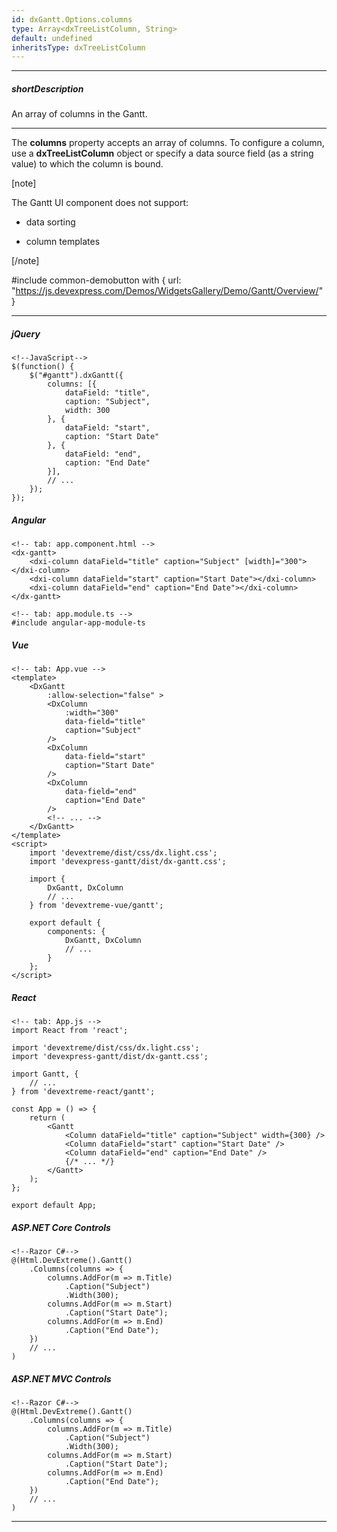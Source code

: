 ```yaml
---
id: dxGantt.Options.columns
type: Array<dxTreeListColumn, String>
default: undefined
inheritsType: dxTreeListColumn
---
```

---
##### shortDescription
An array of columns in the Gantt.

---

The **columns** property accepts an array of columns. To configure a column, use a **dxTreeListColumn** object or specify a data source field (as a string value) to which the column is bound.

[note]

The Gantt UI component does not support:

- data sorting

- column templates

[/note]

#include common-demobutton with {
    url: "https://js.devexpress.com/Demos/WidgetsGallery/Demo/Gantt/Overview/"
}

---

##### jQuery

    <!--JavaScript-->
    $(function() {
        $("#gantt").dxGantt({
            columns: [{
                dataField: "title",
                caption: "Subject",
                width: 300
            }, {
                dataField: "start",
                caption: "Start Date"
            }, {
                dataField: "end",
                caption: "End Date"
            }],
            // ...
        });
    });

##### Angular

    <!-- tab: app.component.html -->
    <dx-gantt>
        <dxi-column dataField="title" caption="Subject" [width]="300"></dxi-column>
        <dxi-column dataField="start" caption="Start Date"></dxi-column>
        <dxi-column dataField="end" caption="End Date"></dxi-column>
    </dx-gantt>

    <!-- tab: app.module.ts -->
    #include angular-app-module-ts

##### Vue

    <!-- tab: App.vue -->
    <template>
        <DxGantt
            :allow-selection="false" >
            <DxColumn
                :width="300"
                data-field="title"
                caption="Subject"
            />
            <DxColumn
                data-field="start"
                caption="Start Date"
            />
            <DxColumn
                data-field="end"
                caption="End Date"
            />            
            <!-- ... -->
        </DxGantt>
    </template>
    <script>
        import 'devextreme/dist/css/dx.light.css';
        import 'devexpress-gantt/dist/dx-gantt.css'; 

        import { 
            DxGantt, DxColumn
            // ... 
        } from 'devextreme-vue/gantt';
        
        export default {
            components: { 
                DxGantt, DxColumn
                // ... 
            }
        };
    </script>

##### React

    <!-- tab: App.js -->
    import React from 'react';

    import 'devextreme/dist/css/dx.light.css';
    import 'devexpress-gantt/dist/dx-gantt.css'; 

    import Gantt, { 
        // ... 
    } from 'devextreme-react/gantt';

    const App = () => {
        return (
            <Gantt
                <Column dataField="title" caption="Subject" width={300} />
                <Column dataField="start" caption="Start Date" />
                <Column dataField="end" caption="End Date" />
                {/* ... */}
            </Gantt>
        );
    };

    export default App;

##### ASP.NET Core Controls

    <!--Razor C#-->
    @(Html.DevExtreme().Gantt()
        .Columns(columns => {
            columns.AddFor(m => m.Title)
                .Caption("Subject")
                .Width(300);
            columns.AddFor(m => m.Start)
                .Caption("Start Date");
            columns.AddFor(m => m.End)
                .Caption("End Date");
        })
        // ...
    )

##### ASP.NET MVC Controls

    <!--Razor C#-->
    @(Html.DevExtreme().Gantt()
        .Columns(columns => {
            columns.AddFor(m => m.Title)
                .Caption("Subject")
                .Width(300);
            columns.AddFor(m => m.Start)
                .Caption("Start Date");
            columns.AddFor(m => m.End)
                .Caption("End Date");
        })
        // ...
    )

---